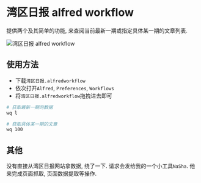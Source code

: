 # 湾区日报 alfred workflow

提供两个及其简单的功能, 来查阅当前最新一期或指定具体某一期的文章列表.

![湾区日报 alfred workflow](https://raw.githubusercontent.com/yPangXie/wanqu-workflow/master/screenshot/wanqu-screenshot.png)

## 使用方法

 - 下载`湾区日报.alfredworkflow`
 - 依次打开`Alfred`, `Preferences`, `Workflows`
 - 将`湾区日报.alfredworkflow`拖拽进去即可

```bash
# 获取最新一期的数据
wq l

# 获取具体某一期的文章
wq 100
```

## 其他

没有直接从湾区日报网站拿数据, 绕了一下. 请求会发给我的一个小工具`NaSha`. 他来完成页面抓取, 页面数据提取等操作.